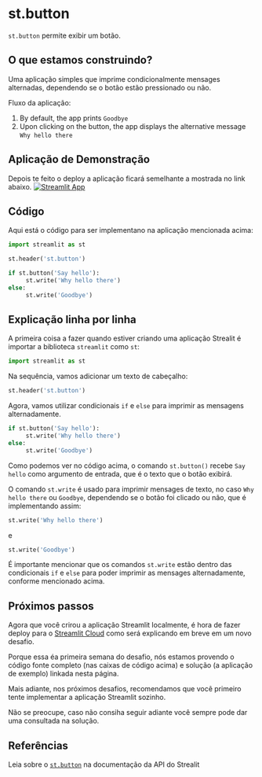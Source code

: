 # st.button

`st.button` permite exibir um botão.

## O que estamos construindo?

Uma aplicação simples que imprime condicionalmente mensages alternadas, dependendo se o botão estão pressionado ou não.

Fluxo da aplicação:
1. By default, the app prints `Goodbye`
2. Upon clicking on the button, the app displays the alternative message `Why hello there`

## Aplicação de Demonstração
Depois te feito o deploy a aplicação ficará semelhante a mostrada no link abaixo.
[![Streamlit App](https://static.streamlit.io/badges/streamlit_badge_black_white.svg)](https://share.streamlit.io/dataprofessor/st.button/)

## Código
Aqui está o código para ser implementano na aplicação mencionada acima:
```python
import streamlit as st

st.header('st.button')

if st.button('Say hello'):
     st.write('Why hello there')
else:
     st.write('Goodbye')
```

## Explicação linha por linha
A primeira coisa a fazer quando estiver criando uma aplicação Strealit é importar a biblioteca `streamlit` como `st`:
```python
import streamlit as st
```

Na sequência, vamos adicionar um texto de cabeçalho:
```python
st.header('st.button')
```

Agora, vamos utilizar condicionais `if` e `else` para imprimir as mensagens alternadamente.

```python
if st.button('Say hello'):
     st.write('Why hello there')
else:
     st.write('Goodbye')
```
Como podemos ver no código acima, o comando `st.button()` recebe `Say hello` como argumento de entrada, que é o texto que o botão exibirá. 

O comando `st.write` é usado para imprimir mensages de texto, no caso `Why hello there` ou `Goodbye`, dependendo se o botão foi clicado ou não, que é implementando assim:

```python
st.write('Why hello there')
```
e
```python
st.write('Goodbye')
```

É importante mencionar que os comandos `st.write` estão dentro das condicionais `if` e `else` para poder imprimir as mensages alternadamente, conforme mencionado acima.

## Próximos passos

Agora que você crirou a aplicação Streamlit localmente, é hora de fazer deploy para o 
[Streamlit Cloud](https://streamlit.io/cloud) como será explicando em breve em um novo desafio.

Porque essa éa  primeira semana do desafio, nós estamos provendo o código fonte completo (nas caixas de código acima) e solução (a aplicação de exemplo) linkada nesta página. 

Mais adiante, nos próximos desafios, recomendamos que você primeiro tente implementar a aplicação Streamlit sozinho.

Não se preocupe, caso não consiha seguir adiante você sempre pode dar uma consultada na solução.

## Referências
Leia sobre o [`st.button`](https://docs.streamlit.io/library/api-reference/widgets/st.button) na documentação da API do Strealit